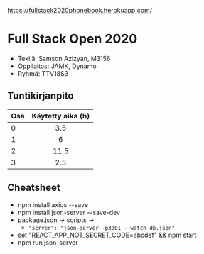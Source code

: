 https://fullstack2020phonebook.herokuapp.com/

# Full Stack Open 2020

* Tekijä: Samson Azizyan, M3156
* Oppilaitos: JAMK, Dynamo
* Ryhmä: TTV18S3

## Tuntikirjanpito

| Osa | Käytetty aika (h) |
| --- | :---------------: |
| 0   |        3.5        |
| 1   |         6         |
| 2   |       11.5        |
| 3   |        2.5        |

## Cheatsheet

* npm install axios --save
* npm install json-server --save-dev
* package.json -> scripts ->
  * ```"server": "json-server -p3001 --watch db.json"```
* set "REACT_APP_NOT_SECRET_CODE=abcdef" && npm start
* npm run json-server